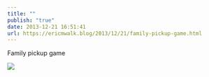 ```yaml
---
title: ""
publish: "true"
date: 2013-12-21 16:51:41
url: https://ericmwalk.blog/2013/12/21/family-pickup-game.html
---
```


Family pickup game

![](https://ericmwalk.blog/uploads/2022/60a0c82508.jpg)